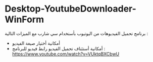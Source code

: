 # Desktop-YoutubeDownloader-WinForm
برنامج تحميل الفيديوهات من اليوتيوب بأستخدام سي شارب مع الميزات التالية :
 - أمكانية أختيار صيغة الفيديو
 - أمكانية أستئناف تحميل الفيديو
رابط فيديو للبرنامج  :
https://www.youtube.com/watch?v=VUktqBXCbwU

